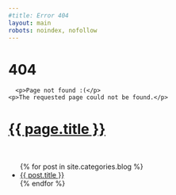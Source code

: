```yaml
---
#title: Error 404
layout: main
robots: noindex, nofollow
---
```

  <body>
  <div>
    <h1>404</h1>

      <p>Page not found :(</p>
    <p>The requested page could not be found.</p>
  </div>
  <div class="wrapper">
    <h1 class="collection-title" style="margin-bottom: 50px;"><a href="{{ page.url }}" title="{{ page.title }}">{{ page.title }}</a></h1>
    <ul>
      {% for post in site.categories.blog %}
      <li>
        <a href="{{ post.url }}" class="title">{{ post.title }}</a>
      </li>
      {% endfor %}
    </ul>
  </div>
</body>
